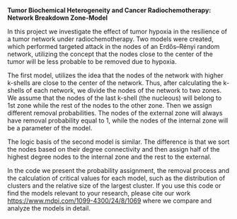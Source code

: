 **Tumor Biochemical Heterogeneity and Cancer Radiochemotherapy: Network Breakdown Zone-Model**

In this project we investigate the effect of tumor hypoxia in the resilience of a tumor network under radiochemotherapy. Two models were created, which performed targeted attack in the nodes of an Erdős–Rényi random network, utilizing the concept that the nodes close to the center of the tumor will be less probable to be removed due to hypoxia. 

The first model, utilizes the idea that the nodes of the network with higher k-shells are close to the center of the network. Thus, after calculating the k-shells of each network, we divide the nodes of the network to two zones. We assume that the nodes of the last k-shell (the nucleous) will belong to 1st zone while the rest of the nodes to the other zone. Then we assign different removal probabilities. The nodes of the external zone will always have removal probability equal to 1, while the nodes of the internal zone will be a parameter of the model.

The logic basis of the second model is similar. The difference is that we sort the nodes based on their degree connectivity and then assign half of the highest degree nodes to the internal zone and the rest to the external.  

In the code we present the probability assignment, the removal process and the calculation of critical values for each model, such as the distribution of clusters and the relative size of the largest cluster. If you use this code or find the models relevant to your research, please cite our work https://www.mdpi.com/1099-4300/24/8/1069 where we compare and analyze the models in detail.
